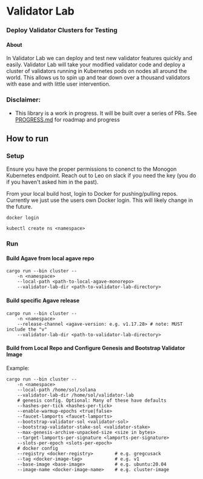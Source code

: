 # Validator Lab
### Deploy Validator Clusters for Testing

#### About
In Validator Lab we can deploy and test new validator features quickly and easily. Validator Lab will take your modified validator code and deploy a cluster of validators running in Kubernetes pods on nodes all around the world. This allows us to spin up and tear down over a thousand validators with ease and with little user intervention.

### Disclaimer:
- This library is a work in progress. It will be built over a series of PRs. See [PROGRESS.md](PROGRESS.md) for roadmap and progress

## How to run

### Setup
Ensure you have the proper permissions to conenct to the Monogon Kubernetes endpoint. Reach out to Leo on slack if you need the key (you do if you haven't asked him in the past).

From your local build host, login to Docker for pushing/pulling repos. Currently we just use the users own Docker login. This will likely change in the future.
```
docker login
```

```
kubectl create ns <namespace>
```

### Run
#### Build Agave from local agave repo
```
cargo run --bin cluster --
    -n <namespace>
    --local-path <path-to-local-agave-monorepo>
    --validator-lab-dir <path-to-validator-lab-directory>
```

#### Build specific Agave release
```
cargo run --bin cluster --
    -n <namespace>
    --release-channel <agave-version: e.g. v1.17.28> # note: MUST include the "v"
    --validator-lab-dir <path-to-validator-lab-directory>
```

#### Build from Local Repo and Configure Genesis and Bootstrap Validator Image
Example:
```
cargo run --bin cluster -- 
    -n <namespace> 
    --local-path /home/sol/solana
    --validator-lab-dir /home/sol/validator-lab
    # genesis config. Optional: Many of these have defaults
    --hashes-per-tick <hashes-per-tick>
    --enable-warmup-epochs <true|false>
    --faucet-lamports <faucet-lamports>
    --bootstrap-validator-sol <validator-sol>
    --bootstrap-validator-stake-sol <validator-stake>
    --max-genesis-archive-unpacked-size <size in bytes>
    --target-lamports-per-signature <lamports-per-signature>
    --slots-per-epoch <slots-per-epoch>
    # docker config
    --registry <docker-registry>        # e.g. gregcusack 
    --tag <docker-image-tag>            # e.g. v1
    --base-image <base-image>           # e.g. ubuntu:20.04
    --image-name <docker-image-name>    # e.g. cluster-image
```